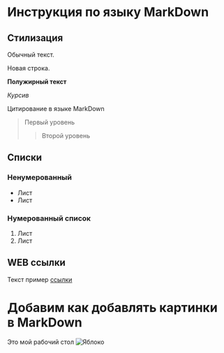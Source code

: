 # Инструкция по языку MarkDown

## Стилизация
Обычный текст.

Новая строка.

**Полужирный текст**

*Курсив*

Цитирование в языке MarkDown
> Первый уровень
>> Второй уровень

## Списки
### Ненумерованный
* Лист 
* Лист

### Нумерованный список
1. Лист
2. Лист

## WEB ссылки
Текст пример [ссылки](www.youtube.com "Всплывающая подсказка")

# Добавим как добавлять картинки в MarkDown
Это мой рабочий стол
![Яблоко](maxresdefault.jpg)